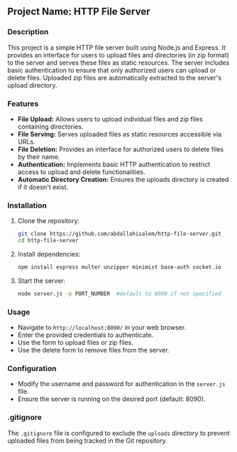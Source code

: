 ## Project Name: HTTP File Server

### Description

This project is a simple HTTP file server built using Node.js and Express. It provides an interface for users to upload files and directories (in zip format) to the server and serves these files as static resources. The server includes basic authentication to ensure that only authorized users can upload or delete files. Uploaded zip files are automatically extracted to the server's upload directory.

### Features

- **File Upload:** Allows users to upload individual files and zip files containing directories.
- **File Serving:** Serves uploaded files as static resources accessible via URLs.
- **File Deletion:** Provides an interface for authorized users to delete files by their name.
- **Authentication:** Implements basic HTTP authentication to restrict access to upload and delete functionalities.
- **Automatic Directory Creation:** Ensures the uploads directory is created if it doesn't exist.

### Installation

1. Clone the repository:
   ```sh
   git clone https://github.com/abdallahisalem/http-file-server.git
   cd http-file-server
   ```

2. Install dependencies:
   ```sh
   npm install express multer unzipper minimist base-auth socket.io
   ```

3. Start the server:
   ```sh
   node server.js -p PORT_NUMBER  #default to 8090 if not specified
   ```

### Usage

- Navigate to `http://localhost:8090/` in your web browser.
- Enter the provided credentials to authenticate.
- Use the form to upload files or zip files.
- Use the delete form to remove files from the server.

### Configuration

- Modify the username and password for authentication in the `server.js` file.
- Ensure the server is running on the desired port (default: 8090).

### .gitignore

The `.gitignore` file is configured to exclude the `uploads` directory to prevent uploaded files from being tracked in the Git repository.
